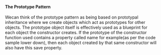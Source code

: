 #### The Prototype Pattern

Wecan think of the prototype pattern as being based on prototypal inheritance where we create objects which act as prototypes for other objects. The prototype object itself is effectively used as a blueprint for each object the constructor creates. If the prototype of the constructor function used contains a property called name for example(as per the code sample lower down), then each object created by that same constructor will also have this save property.
